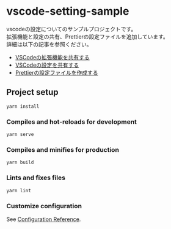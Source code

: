 # vscode-setting-sample

vscodeの設定についてのサンプルプロジェクトです。  
拡張機能と設定の共有、Prettierの設定ファイルを追加しています。  
詳細は以下の記事を参照ください。  
- [VSCodeの拡張機能を共有する](https://note.com/mono01012/n/n1f95a121c773)
- [VSCodeの設定を共有する](https://note.com/mono01012/n/n7d1c98a08b04)
- [Prettierの設定ファイルを作成する](https://note.com/mono01012/n/nee01c713b70b)

## Project setup
```
yarn install
```

### Compiles and hot-reloads for development
```
yarn serve
```

### Compiles and minifies for production
```
yarn build
```

### Lints and fixes files
```
yarn lint
```

### Customize configuration
See [Configuration Reference](https://cli.vuejs.org/config/).
